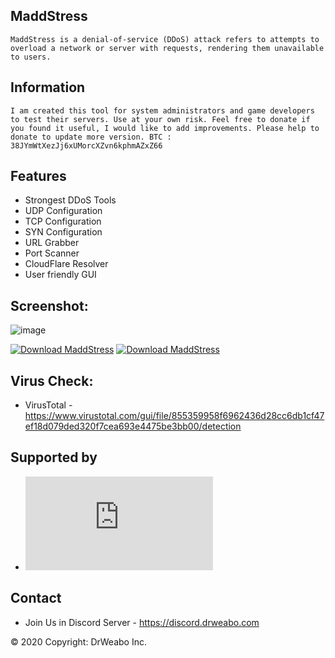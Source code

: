 ## MaddStress

``
MaddStress is a denial-of-service (DDoS) attack refers to attempts to overload a network or server with requests, rendering them unavailable to users.
``

## Information

``
I am created this tool for system administrators and game developers to test their servers. Use at your own risk.
Feel free to donate if you found it useful, I would like to add improvements. Please help to donate to update more version.
BTC : 38JYmWtXezJj6xUMorcXZvn6kphmAZxZ66
``

## Features
- Strongest DDoS Tools
- UDP Configuration
- TCP Configuration
- SYN Configuration
- URL Grabber
- Port Scanner
- CloudFlare Resolver
- User friendly GUI


## Screenshot:

![image](https://a.fsdn.com/con/app/proj/maddstress/screenshots/Full%20Size.png/max/max/1)

[![Download MaddStress](https://a.fsdn.com/con/app/sf-download-button)](https://sourceforge.net/projects/maddstress/files/latest/download) [![Download MaddStress](https://img.shields.io/sourceforge/dm/maddstress.svg)](https://sourceforge.net/projects/maddstress/files/latest/download)


## Virus Check: 
- VirusTotal - https://www.virustotal.com/gui/file/855359958f6962436d28cc6db1cf47ef18d079ded320f7cea693e4475be3bb00/detection


## Supported by
- [![Download MaddStress](https://sourceforge.net/sflogo.php?type=13&group_id=3220675)](https://sourceforge.net/p/maddstress/)


## Contact
- Join Us in Discord Server - https://discord.drweabo.com

© 2020 Copyright: DrWeabo Inc.
